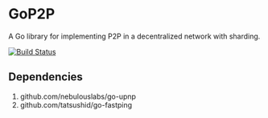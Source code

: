 # GoP2P

A Go library for implementing P2P in a decentralized network with sharding.

[![Build Status](https://travis-ci.com/mitsukomegumi/GoP2P.svg?branch=master)](https://travis-ci.com/mitsukomegumi/GoP2P)

## Dependencies

1. github.com/nebulouslabs/go-upnp
2. github.com/tatsushid/go-fastping
